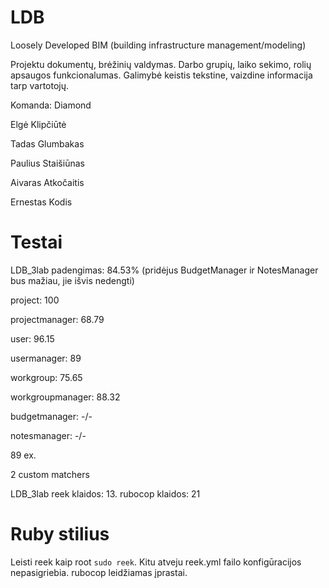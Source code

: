 
# LDB

Loosely Developed BIM (building infrastructure management/modeling)

Projektu dokumentų, brėžinių valdymas. Darbo grupių, laiko sekimo, rolių apsaugos funkcionalumas.
Galimybė keistis tekstine, vaizdine informacija tarp vartotojų.

Komanda: Diamond

Elgė Klipčiūtė

Tadas Glumbakas

Paulius Staišiūnas

Aivaras Atkočaitis

Ernestas Kodis

# Testai

LDB_3lab padengimas: 84.53% (pridėjus BudgetManager ir NotesManager bus mažiau, jie išvis nedengti)

project: 100

projectmanager: 68.79

user: 96.15

usermanager: 89

workgroup: 75.65

workgroupmanager: 88.32

budgetmanager: -/-

notesmanager: -/-

89 ex.

2 custom matchers

LDB_3lab reek klaidos: 13. rubocop klaidos: 21

# Ruby stilius
Leisti reek kaip root ```sudo reek```. Kitu atveju reek.yml failo konfigūracijos nepasigriebia.
rubocop leidžiamas įprastai.
